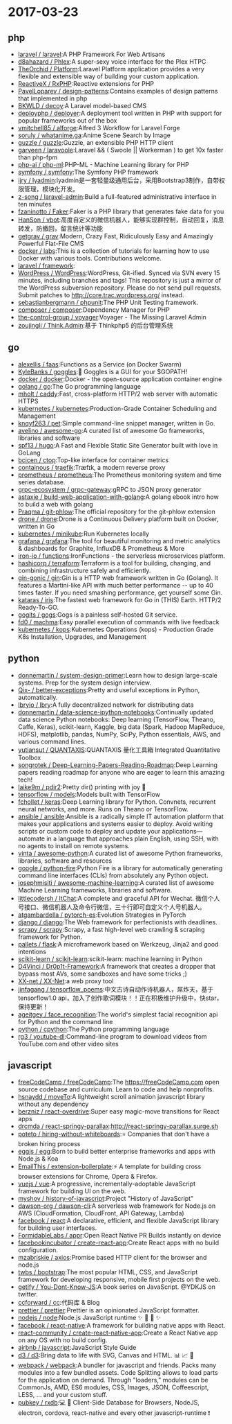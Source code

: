 # 2017-03-23

## php
* [laravel / laravel](https://github.com/laravel/laravel):A PHP Framework For Web Artisans
* [d8ahazard / Phlex](https://github.com/d8ahazard/Phlex):A super-sexy voice interface for the Plex HTPC
* [TheOrchid / Platform](https://github.com/TheOrchid/Platform):Laravel Platform application provides a very flexible and extensible way of building your custom application.
* [ReactiveX / RxPHP](https://github.com/ReactiveX/RxPHP):Reactive extensions for PHP
* [PavelLoparev / design-patterns](https://github.com/PavelLoparev/design-patterns):Contains examples of design patterns that implemented in php
* [BKWLD / decoy](https://github.com/BKWLD/decoy):A Laravel model-based CMS
* [deployphp / deployer](https://github.com/deployphp/deployer):A deployment tool written in PHP with support for popular frameworks out of the box
* [vmitchell85 / alforge](https://github.com/vmitchell85/alforge):Alfred 3 Workflow for Laravel Forge
* [soruly / whatanime.ga](https://github.com/soruly/whatanime.ga):Anime Scene Search by Image
* [guzzle / guzzle](https://github.com/guzzle/guzzle):Guzzle, an extensible PHP HTTP client
* [garveen / laravoole](https://github.com/garveen/laravoole):Laravel && ( Swoole || Workerman ) to get 10x faster than php-fpm
* [php-ai / php-ml](https://github.com/php-ai/php-ml):PHP-ML - Machine Learning library for PHP
* [symfony / symfony](https://github.com/symfony/symfony):The Symfony PHP framework
* [ijry / lyadmin](https://github.com/ijry/lyadmin):lyadmin是一套轻量级通用后台，采用Bootstrap3制作，自带权限管理，模块化开发。
* [z-song / laravel-admin](https://github.com/z-song/laravel-admin):Build a full-featured administrative interface in ten minutes
* [fzaninotto / Faker](https://github.com/fzaninotto/Faker):Faker is a PHP library that generates fake data for you
* [HanSon / vbot](https://github.com/HanSon/vbot):高度自定义的微信机器人，能够实现群控制，自动回复，消息转发，防撤回，留言统计等功能
* [getgrav / grav](https://github.com/getgrav/grav):Modern, Crazy Fast, Ridiculously Easy and Amazingly Powerful Flat-File CMS
* [docker / labs](https://github.com/docker/labs):This is a collection of tutorials for learning how to use Docker with various tools. Contributions welcome.
* [laravel / framework](https://github.com/laravel/framework):
* [WordPress / WordPress](https://github.com/WordPress/WordPress):WordPress, Git-ified. Synced via SVN every 15 minutes, including branches and tags! This repository is just a mirror of the WordPress subversion repository. Please do not send pull requests. Submit patches to http://core.trac.wordpress.org/ instead.
* [sebastianbergmann / phpunit](https://github.com/sebastianbergmann/phpunit):The PHP Unit Testing framework.
* [composer / composer](https://github.com/composer/composer):Dependency Manager for PHP
* [the-control-group / voyager](https://github.com/the-control-group/voyager):Voyager - The Missing Laravel Admin
* [zoujingli / Think.Admin](https://github.com/zoujingli/Think.Admin):基于 Thinkphp5 的后台管理系统

## go
* [alexellis / faas](https://github.com/alexellis/faas):Functions as a Service (on Docker Swarm)
* [KyleBanks / goggles](https://github.com/KyleBanks/goggles):🔭 Goggles is a GUI for your $GOPATH!
* [docker / docker](https://github.com/docker/docker):Docker - the open-source application container engine
* [golang / go](https://github.com/golang/go):The Go programming language
* [mholt / caddy](https://github.com/mholt/caddy):Fast, cross-platform HTTP/2 web server with automatic HTTPS
* [kubernetes / kubernetes](https://github.com/kubernetes/kubernetes):Production-Grade Container Scheduling and Management
* [knqyf263 / pet](https://github.com/knqyf263/pet):Simple command-line snippet manager, written in Go.
* [avelino / awesome-go](https://github.com/avelino/awesome-go):A curated list of awesome Go frameworks, libraries and software
* [spf13 / hugo](https://github.com/spf13/hugo):A Fast and Flexible Static Site Generator built with love in GoLang
* [bcicen / ctop](https://github.com/bcicen/ctop):Top-like interface for container metrics
* [containous / traefik](https://github.com/containous/traefik):Træfɪk, a modern reverse proxy
* [prometheus / prometheus](https://github.com/prometheus/prometheus):The Prometheus monitoring system and time series database.
* [grpc-ecosystem / grpc-gateway](https://github.com/grpc-ecosystem/grpc-gateway):gRPC to JSON proxy generator
* [astaxie / build-web-application-with-golang](https://github.com/astaxie/build-web-application-with-golang):A golang ebook intro how to build a web with golang
* [Praqma / git-phlow](https://github.com/Praqma/git-phlow):The official repository for the git-phlow extension
* [drone / drone](https://github.com/drone/drone):Drone is a Continuous Delivery platform built on Docker, written in Go
* [kubernetes / minikube](https://github.com/kubernetes/minikube):Run Kubernetes locally
* [grafana / grafana](https://github.com/grafana/grafana):The tool for beautiful monitoring and metric analytics & dashboards for Graphite, InfluxDB & Prometheus & More
* [iron-io / functions](https://github.com/iron-io/functions):IronFunctions - the serverless microservices platform.
* [hashicorp / terraform](https://github.com/hashicorp/terraform):Terraform is a tool for building, changing, and combining infrastructure safely and efficiently.
* [gin-gonic / gin](https://github.com/gin-gonic/gin):Gin is a HTTP web framework written in Go (Golang). It features a Martini-like API with much better performance -- up to 40 times faster. If you need smashing performance, get yourself some Gin.
* [kataras / iris](https://github.com/kataras/iris):The fastest web framework for Go in (THIS) Earth. HTTP/2 Ready-To-GO.
* [gogits / gogs](https://github.com/gogits/gogs):Gogs is a painless self-hosted Git service.
* [fd0 / machma](https://github.com/fd0/machma):Easy parallel execution of commands with live feedback
* [kubernetes / kops](https://github.com/kubernetes/kops):Kubernetes Operations (kops) - Production Grade K8s Installation, Upgrades, and Management

## python
* [donnemartin / system-design-primer](https://github.com/donnemartin/system-design-primer):Learn how to design large-scale systems. Prep for the system design interview.
* [Qix- / better-exceptions](https://github.com/Qix-/better-exceptions):Pretty and useful exceptions in Python, automatically.
* [lbryio / lbry](https://github.com/lbryio/lbry):A fully decentralized network for distributing data
* [donnemartin / data-science-ipython-notebooks](https://github.com/donnemartin/data-science-ipython-notebooks):Continually updated data science Python notebooks: Deep learning (TensorFlow, Theano, Caffe, Keras), scikit-learn, Kaggle, big data (Spark, Hadoop MapReduce, HDFS), matplotlib, pandas, NumPy, SciPy, Python essentials, AWS, and various command lines.
* [yutiansut / QUANTAXIS](https://github.com/yutiansut/QUANTAXIS):QUANTAXIS 量化工具箱 Integrated Quantitative Toolbox
* [songrotek / Deep-Learning-Papers-Reading-Roadmap](https://github.com/songrotek/Deep-Learning-Papers-Reading-Roadmap):Deep Learning papers reading roadmap for anyone who are eager to learn this amazing tech!
* [laike9m / pdir2](https://github.com/laike9m/pdir2):Pretty dir() printing with joy 🍺
* [tensorflow / models](https://github.com/tensorflow/models):Models built with TensorFlow
* [fchollet / keras](https://github.com/fchollet/keras):Deep Learning library for Python. Convnets, recurrent neural networks, and more. Runs on Theano or TensorFlow.
* [ansible / ansible](https://github.com/ansible/ansible):Ansible is a radically simple IT automation platform that makes your applications and systems easier to deploy. Avoid writing scripts or custom code to deploy and update your applications— automate in a language that approaches plain English, using SSH, with no agents to install on remote systems.
* [vinta / awesome-python](https://github.com/vinta/awesome-python):A curated list of awesome Python frameworks, libraries, software and resources
* [google / python-fire](https://github.com/google/python-fire):Python Fire is a library for automatically generating command line interfaces (CLIs) from absolutely any Python object.
* [josephmisiti / awesome-machine-learning](https://github.com/josephmisiti/awesome-machine-learning):A curated list of awesome Machine Learning frameworks, libraries and software.
* [littlecodersh / ItChat](https://github.com/littlecodersh/ItChat):A complete and graceful API for Wechat. 微信个人号接口、微信机器人及命令行微信，三十行即可自定义个人号机器人。
* [atgambardella / pytorch-es](https://github.com/atgambardella/pytorch-es):Evolution Strategies in PyTorch
* [django / django](https://github.com/django/django):The Web framework for perfectionists with deadlines.
* [scrapy / scrapy](https://github.com/scrapy/scrapy):Scrapy, a fast high-level web crawling & scraping framework for Python.
* [pallets / flask](https://github.com/pallets/flask):A microframework based on Werkzeug, Jinja2 and good intentions
* [scikit-learn / scikit-learn](https://github.com/scikit-learn/scikit-learn):scikit-learn: machine learning in Python
* [D4Vinci / Dr0p1t-Framework](https://github.com/D4Vinci/Dr0p1t-Framework):A framework that creates a dropper that bypass most AVs, some sandboxes and have some tricks ;)
* [XX-net / XX-Net](https://github.com/XX-net/XX-Net):a web proxy tool
* [jinfagang / tensorflow_poems](https://github.com/jinfagang/tensorflow_poems):中文古诗自动作诗机器人，屌炸天，基于tensorflow1.0 api，加入了创作歌词模块！！正在积极维护升级中，快star，保持更新！
* [ageitgey / face_recognition](https://github.com/ageitgey/face_recognition):The world's simplest facial recognition api for Python and the command line
* [python / cpython](https://github.com/python/cpython):The Python programming language
* [rg3 / youtube-dl](https://github.com/rg3/youtube-dl):Command-line program to download videos from YouTube.com and other video sites

## javascript
* [freeCodeCamp / freeCodeCamp](https://github.com/freeCodeCamp/freeCodeCamp):The https://freeCodeCamp.com open source codebase and curriculum. Learn to code and help nonprofits.
* [hsnaydd / moveTo](https://github.com/hsnaydd/moveTo):A lightweight scroll animation javascript library without any dependency
* [berzniz / react-overdrive](https://github.com/berzniz/react-overdrive):Super easy magic-move transitions for React apps
* [drcmda / react-springy-parallax](https://github.com/drcmda/react-springy-parallax):http://react-springy-parallax.surge.sh
* [poteto / hiring-without-whiteboards](https://github.com/poteto/hiring-without-whiteboards):⭐️ Companies that don't have a broken hiring process
* [eggjs / egg](https://github.com/eggjs/egg):Born to build better enterprise frameworks and apps with Node.js & Koa
* [EmailThis / extension-boilerplate](https://github.com/EmailThis/extension-boilerplate):⚡️ A template for building cross browser extensions for Chrome, Opera & Firefox.
* [vuejs / vue](https://github.com/vuejs/vue):A progressive, incrementally-adoptable JavaScript framework for building UI on the web.
* [myshov / history-of-javascript](https://github.com/myshov/history-of-javascript):Project "History of JavaScript"
* [dawson-org / dawson-cli](https://github.com/dawson-org/dawson-cli):A serverless web framework for Node.js on AWS (CloudFormation, CloudFront, API Gateway, Lambda)
* [facebook / react](https://github.com/facebook/react):A declarative, efficient, and flexible JavaScript library for building user interfaces.
* [FormidableLabs / appr](https://github.com/FormidableLabs/appr):Open React Native PR Builds instantly on device
* [facebookincubator / create-react-app](https://github.com/facebookincubator/create-react-app):Create React apps with no build configuration.
* [mzabriskie / axios](https://github.com/mzabriskie/axios):Promise based HTTP client for the browser and node.js
* [twbs / bootstrap](https://github.com/twbs/bootstrap):The most popular HTML, CSS, and JavaScript framework for developing responsive, mobile first projects on the web.
* [getify / You-Dont-Know-JS](https://github.com/getify/You-Dont-Know-JS):A book series on JavaScript. @YDKJS on twitter.
* [ccforward / cc](https://github.com/ccforward/cc):代码库 & Blog
* [prettier / prettier](https://github.com/prettier/prettier):Prettier is an opinionated JavaScript formatter.
* [nodejs / node](https://github.com/nodejs/node):Node.js JavaScript runtime ✨ 🐢 🚀 ✨
* [facebook / react-native](https://github.com/facebook/react-native):A framework for building native apps with React.
* [react-community / create-react-native-app](https://github.com/react-community/create-react-native-app):Create a React Native app on any OS with no build config.
* [airbnb / javascript](https://github.com/airbnb/javascript):JavaScript Style Guide
* [d3 / d3](https://github.com/d3/d3):Bring data to life with SVG, Canvas and HTML. 📊 📈 🎉
* [webpack / webpack](https://github.com/webpack/webpack):A bundler for javascript and friends. Packs many modules into a few bundled assets. Code Splitting allows to load parts for the application on demand. Through "loaders," modules can be CommonJs, AMD, ES6 modules, CSS, Images, JSON, Coffeescript, LESS, ... and your custom stuff.
* [pubkey / rxdb](https://github.com/pubkey/rxdb):💻 📱 Client-Side Database for Browsers, NodeJS, electron, cordova, react-native and every other javascript-runtime ❗️
